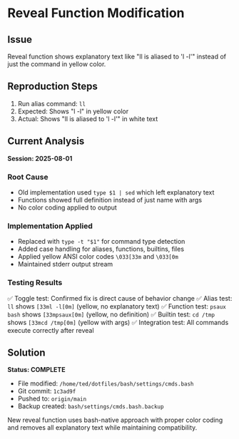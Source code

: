 # Reveal Function Modification

## Issue
Reveal function shows explanatory text like "ll is aliased to 'l -l'" instead of just the command in yellow color.

## Reproduction Steps
1. Run alias command: `ll`
2. Expected: Shows "l -l" in yellow color
3. Actual: Shows "ll is aliased to 'l -l'" in white text

## Current Analysis
**Session: 2025-08-01**

### Root Cause
- Old implementation used `type $1 | sed` which left explanatory text
- Functions showed full definition instead of just name with args
- No color coding applied to output

### Implementation Applied
- Replaced with `type -t "$1"` for command type detection
- Added case handling for aliases, functions, builtins, files
- Applied yellow ANSI color codes `\033[33m` and `\033[0m`
- Maintained stderr output stream

### Testing Results
✅ Toggle test: Confirmed fix is direct cause of behavior change
✅ Alias test: `ll` shows `[33ml -l[0m]` (yellow, no explanatory text)
✅ Function test: `psaux bash` shows `[33mpsaux[0m]` (yellow, no definition)
✅ Builtin test: `cd /tmp` shows `[33mcd /tmp[0m]` (yellow with args)
✅ Integration test: All commands execute correctly after reveal

## Solution
**Status: COMPLETE**
- File modified: `/home/ted/dotfiles/bash/settings/cmds.bash`
- Git commit: `1c3ad9f`
- Pushed to: `origin/main`
- Backup created: `bash/settings/cmds.bash.backup`

New reveal function uses bash-native approach with proper color coding and removes all explanatory text while maintaining compatibility.